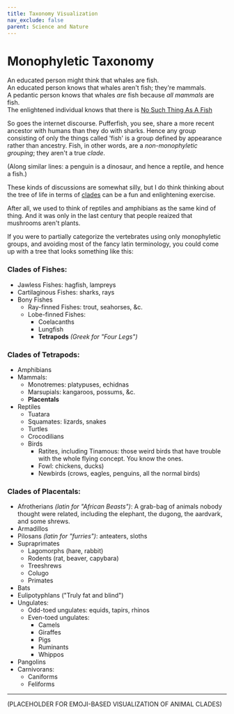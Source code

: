 ```yaml
---
title: Taxonomy Visualization
nav_exclude: false
parent: Science and Nature
---
```


# Monophyletic Taxonomy

An educated person might think that whales are fish.  
An educated person knows that whales aren't fish; they're mammals.  
A pedantic person knows that whales *are* fish because *all mammals* are fish.  
The enlightened individual knows that there is [No Such Thing As A Fish](https://www.youtube.com/watch?v=uhwcEvMJz1Y)

So goes the internet discourse. 
Pufferfish, you see, share a more recent ancestor with humans than they do with sharks.
Hence any group consisting of only the things called 'fish' is a group defined by appearance rather than ancestry.
Fish, in other words, are a *non-monophyletic grouping*; they aren't a true *clade*.  

(Along similar lines: a penguin is a dinosaur, and hence a reptile, and hence a fish.)

These kinds of discussions are somewhat silly, but I do think thinking about the tree of life in terms of 
[clades](https://en.wikipedia.org/wiki/Clade) can be a fun and enlightening exercise.

After all, we used to think of reptiles and amphibians as the same kind of thing. And it was only in the last century that people reaized that mushrooms aren't plants.

If you were to partially categorize the vertebrates using only monophyletic groups, 
and avoiding most of the fancy latin terminology, 
you could come up with a tree that looks something like this:


### Clades of Fishes:

- Jawless Fishes: hagfish, lampreys
- Cartilaginous Fishes: sharks, rays
- Bony Fishes
    - Ray-finned Fishes: trout, seahorses, &c.
    - Lobe-finned Fishes:
        - Coelacanths
        - Lungfish
        - **Tetrapods** *(Greek for "Four Legs")*

### Clades of Tetrapods:

- Amphibians
- Mammals:
    - Monotremes: platypuses, echidnas
    - Marsupials: kangaroos, possums, &c.
    - **Placentals** 
- Reptiles
    - Tuatara
    - Squamates: lizards, snakes
    - Turtles
    - Crocodilians
    - Birds
        - Ratites, including Tinamous: those weird birds that have trouble with the whole flying concept. You know the ones.
        - Fowl: chickens, ducks)
        - Newbirds (crows, eagles, penguins, all the normal birds)

### Clades of Placentals:

- Afrotherians *(latin for "African Beasts")*: A grab-bag of animals nobody thought were related, including the elephant, the dugong, the aardvark, and some shrews.
- Armadillos
- Pilosans *(latin for "furries")*: anteaters, sloths
- Supraprimates
    - Lagomorphs (hare, rabbit)
    - Rodents (rat, beaver, capybara)
    - Treeshrews
    - Colugo
    - Primates
- Bats
- Eulipotyphlans ("Truly fat and blind")
- Ungulates:
    - Odd-toed ungulates: equids, tapirs, rhinos
    - Even-toed ungulates:  
        - Camels
        - Giraffes
        - Pigs
        - Ruminants
        - Whippos  
- Pangolins
- Carnivorans:
    - Caniforms
    - Feliforms 


<!--
> Tyrannoraptora is a clade defined as "all descendants of the last common ancestor of Tyrannosaurus rex and Passer domesticus (the house sparrow)"
https://en.wikipedia.org/wiki/Tyrannoraptora
-->


















---

(PLACEHOLDER FOR EMOJI-BASED VISUALIZATION OF ANIMAL CLADES)




